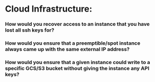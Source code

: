 # Cloud Infrastructure:
### How would you recover access to an instance that you have lost all ssh keys for?
### How would you ensure that a preemptible/spot instance always came up with the same external IP address?
### How would you ensure that a given instance could write to a specific GCS/S3 bucket without giving the instance any API keys?